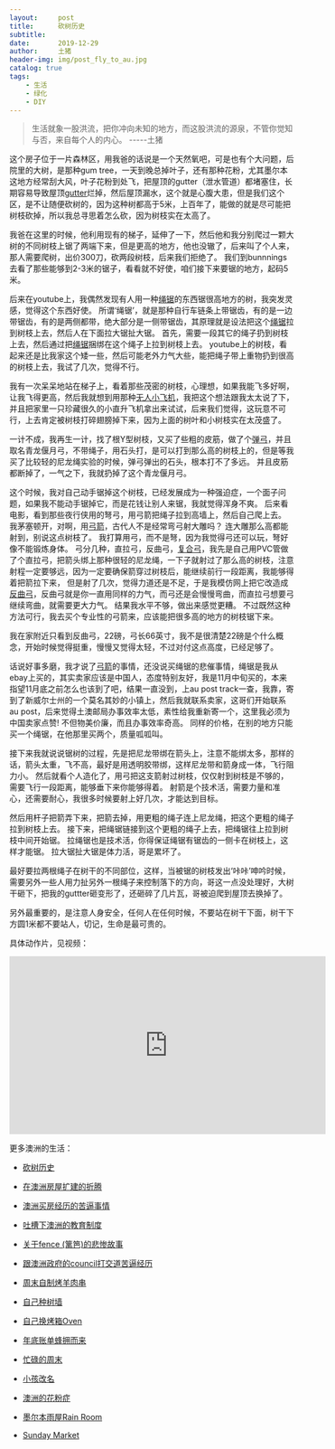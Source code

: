```yaml
---
layout:     post
title:      砍树历史
subtitle:   
date:       2019-12-29
author:     土猪
header-img: img/post_fly_to_au.jpg
catalog: true
tags:
    - 生活
    - 绿化
    - DIY
---
```


> 生活就象一股洪流，把你冲向未知的地方，而这股洪流的源泉，不管你觉知与否，来自每个人的内心。 
> -----土猪


这个房子位于一片森林区，用我爸的话说是一个天然氧吧，可是也有个大问题，后院里的大树，是那种gum tree，一天到晚总掉叶子，还有那种花粉，尤其墨尔本这地方经常刮大风，叶子花粉到处飞，把屋顶的gutter（泄水管道）都堵塞住，长期容易导致屋顶[gutter](https://amzn.to/2vS59nO)烂掉，然后屋顶漏水，这个就是心腹大患，但是我们这个区，是不让随便砍树的，因为这种树都高于5米，上百年了，能做的就是尽可能把树枝砍掉，所以我总寻思着怎么砍，因为树枝实在太高了。


我爸在这里的时候，他利用现有的梯子，延伸了一下，然后他和我分别爬过一颗大树的不同树枝上锯了两端下来，但是更高的地方，他也没辙了，后来叫了个人来，那人需要爬树，出价300刀，砍两段树枝，后来我们拒绝了。 我们到bunnnings去看了那些能够到2-3米的锯子，看看就不好使，咱们接下来要锯的地方，起码5米。 



后来在youtube上，我偶然发现有人用一种[绳锯](https://amzn.to/3cDoMAu)的东西锯很高地方的树，我突发灵感，觉得这个东西好使。 所谓‘绳锯’，就是那种自行车链条上带锯齿，有的是一边带锯齿，有的是两侧都带，绝大部分是一侧带锯齿，其原理就是设法把这个[绳锯](https://amzn.to/39D4dCd)拉到树枝上去，然后人在下面拉大锯扯大锯。 首先，需要一段其它的绳子扔到树枝上去，然后通过把[绳锯](https://amzn.to/3cMQyKQ)捆绑在这个绳子上拉到树枝上去。 youtube上的树枝，看起来还是比我家这个矮一些，然后可能老外力气大些，能把绳子带上重物扔到很高的树枝上去，我试了几次，觉得不行。




我有一次呆呆地站在梯子上，看着那些茂密的树枝，心理想，如果我能飞多好啊，让我飞得更高，然后我就想到用那种[无人小飞机](https://amzn.to/2IAwpd6)，我把这个想法跟我太太说了下，并且把家里一只珍藏很久的小直升飞机拿出来试试，后来我们觉得，这玩意不可行，上去肯定被树枝打碎翅膀掉下来，因为上面的树叶和小树枝实在太茂盛了。 




一计不成，我再生一计，找了根Y型树枝，又买了些粗的皮筋，做了个[弹弓](https://amzn.to/2xmGgRv)，并且取名青龙偃月弓，不带绳子，用石头打，是可以打到那么高的树枝上的，但是等我买了比较轻的尼龙绳实验的时候，弹弓弹出的石头，根本打不了多远。 并且皮筋都断掉了，一气之下，我就扔掉了这个青龙偃月弓。





这个时候，我对自己动手锯掉这个树枝，已经发展成为一种强迫症，一个面子问题，如果我不能动手锯掉它，而是花钱让别人来锯，我就觉得浑身不爽。 后来看电影，看到那些夜行侠用的弩弓，用弓箭把绳子拉到高墙上，然后自己爬上去。 我茅塞顿开，对啊，用[弓箭](https://amzn.to/3cGp7md)，古代人不是经常弯弓射大雕吗？ 连大雕那么高都能射到，别说这点树枝了。 我打算用弓，而不是弩，因为我觉得弓还可以玩，弩好像不能锻炼身体。 弓分几种，直拉弓，反曲弓，[复合弓](https://amzn.to/2wLim20)，我先是自己用PVC管做了个直拉弓，把箭头绑上那种很轻的尼龙绳，一下子就射过了那么高的树枝，注意射程一定要够远，因为一定要确保箭穿过树枝后，能继续前行一段距离，我能够得着把箭拉下来， 但是射了几次，觉得力道还是不足，于是我模仿网上把它改造成[反曲弓](https://amzn.to/2vTBWZx)，反曲弓就是你一直用同样的力气，而弓还是会慢慢弯曲，而直拉弓想要弓继续弯曲，就需要更大力气。 结果我水平不够，做出来感觉更糟。 不过既然这种方法可行，我去买个专业性的弓箭来，应该能把很多高的地方的树枝锯下来。




我在家附近只看到反曲弓，22磅，弓长66英寸，我不是很清楚22磅是个什么概念，开始时候觉得挺重，慢慢又觉得太轻，不过对付这点高度，已经足够了。 




话说好事多磨，我才说了[弓箭](https://amzn.to/2TVhik1)的事情，还没说买绳锯的悲催事情，绳锯是我从ebay上买的，其实卖家应该是中国人，态度特别友好，我是11月中旬买的，本来指望11月底之前怎么也该到了吧，结果一直没到，上au post track一查，我靠，寄到了新威尔士州的一个莫名其妙的小镇上，然后我就联系卖家，这哥们开始联系au post，后来觉得土澳邮局办事效率太低，素性给我重新寄一个，这里我必须为中国卖家点赞! 不但物美价廉，而且办事效率奇高。 同样的价格，在别的地方只能买一个绳锯，在他那里买两个，质量呱呱叫。





接下来我就说说锯树的过程，先是把尼龙带绑在箭头上，注意不能绑太多，那样的话，箭头太重，飞不高，最好是用透明胶带绑，这样尼龙带和箭身成一体，飞行阻力小。 然后就看个人造化了，用弓把这支箭射过树枝，仅仅射到树枝是不够的，需要飞行一段距离，能够垂下来你能够得着。 射箭是个技术活，需要力量和准心，还需要耐心，我很多时候要射上好几次，才能达到目标。





然后用杆子把箭弄下来，把箭去掉，用更粗的绳子连上尼龙绳，把这个更粗的绳子拉到树枝上去。 接下来，把绳锯链接到这个更粗的绳子上去，把绳锯往上拉到树枝中间开始锯。 拉绳锯也是技术活，你得保证绳锯有锯齿的一侧卡在树枝上，这样才能锯。 拉大锯扯大锯是体力活，哥是累坏了。




最好要拉两根绳子在树干的不同部位，这样，当被锯的树枝发出‘咔咔’呻吟时候，需要另外一些人用力扯另外一根绳子来控制落下的方向，哥这一点没处理好，大树干砸下，把我的guttter砸变形了，还砸碎了几片瓦，哥被迫爬到屋顶去换掉了。 





另外最重要的，是注意人身安全，任何人在任何时候，不要站在树干下面，树干下方圆1米都不要站人，切记，生命是最可贵的。



具体动作片，见视频：
<iframe width="560" height="315" src="https://www.youtube.com/embed/bBEm-BHOz0Q" frameborder="0" allow="accelerometer; autoplay; encrypted-media; gyroscope; picture-in-picture" allowfullscreen></iframe>



更多澳洲的生活：

- [砍树历史](http://livinginau.life/2019/12/29/%E7%A0%8D%E6%A0%91%E5%8E%86%E5%8F%B2/)

- [在澳洲房屋扩建的折腾](http://livinginau.life/2019/12/19/%E5%9C%A8%E6%BE%B3%E6%B4%B2%E6%88%BF%E5%B1%8B%E6%89%A9%E5%BB%BA%E7%9A%84%E6%8A%98%E8%85%BE/)

- 
  [澳洲买房经历的苦逼事情](http://livinginau.life/2019/12/18/%E6%BE%B3%E6%B4%B2%E4%B9%B0%E6%88%BF%E7%BB%8F%E5%8E%86%E7%9A%84%E8%8B%A6%E9%80%BC%E4%BA%8B%E6%83%85/)

- 
  [吐槽下澳洲的教育制度](http://livinginau.life/2019/12/13/%E5%90%90%E6%A7%BD%E6%BE%B3%E6%B4%B2%E6%95%99%E8%82%B2%E5%88%B6%E5%BA%A6/)

- [关于fence (篱笆)的悲惨故事](http://livinginau.life/2019/12/01/%E5%85%B3%E4%BA%8Efence%E7%9A%84%E6%82%B2%E6%83%A8%E6%95%85%E4%BA%8B/)

- [跟澳洲政府的council打交道苦逼经历](http://livinginau.life/2019/11/29/%E8%B7%9F%E6%BE%B3%E6%B4%B2%E6%94%BF%E5%BA%9C%E7%9A%84council%E6%89%93%E4%BA%A4%E9%81%93%E8%8B%A6%E9%80%BC%E7%BB%8F%E5%8E%86/)

- [周末自制烤羊肉串](http://livinginau.life/2014/03/03/%E5%91%A8%E6%9C%AB%E8%87%AA%E5%88%B6%E7%83%A4%E7%BE%8A%E8%82%89%E4%B8%B2/)

- [自己种树墙](http://livinginau.life/2020/03/10/%E8%87%AA%E5%B7%B1%E7%A7%8D%E6%A0%91%E5%A2%99/)

- [自己换烤箱Oven](http://livinginau.life/2020/02/12/%E8%87%AA%E5%B7%B1%E6%8D%A2oven/)

- [年底账单蜂拥而来](http://livinginau.life/2019/11/29/%E8%B4%A6%E5%8D%95%E8%9C%82%E6%8B%A5%E8%80%8C%E6%9D%A5/)

- [忙碌的周末](http://livinginau.life/2019/11/12/%E5%BF%99%E7%A2%8C%E7%9A%84%E5%91%A8%E6%9C%AB/)

- [小孩改名](http://livinginau.life/2019/11/10/%E5%B0%8F%E5%AD%A9%E6%94%B9%E5%90%8D/)

- [澳洲的花粉症](http://livinginau.life/2018/08/10/%E6%BE%B3%E6%B4%B2%E7%9A%84%E8%8A%B1%E7%B2%89%E7%97%87/)

- [墨尔本雨屋Rain Room](http://livinginau.life/2020/01/13/rain-room/)

- [Sunday Market](http://livinginau.life/2020/01/12/Sunday-Market/)
















